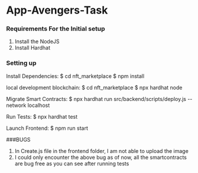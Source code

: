 # App-Avengers-Task

### Requirements For the Initial setup
1) Install the NodeJS
2) Install Hardhat

### Setting up
Install Dependencies:
$ cd nft_marketplace
$ npm install

local development blockchain:
$ cd nft_marketplace
$ npx hardhat node

Migrate Smart Contracts:
$ npx hardhat run src/backend/scripts/deploy.js --network localhost

Run Tests:
$ npx hardhat test

Launch Frontend:
$ npm run start

###BUGS
1) In Create.js file in the frontend folder, I am not able to upload the image
2) I could only encounter the above bug as of now, all the smartcontracts are bug free as you can see after running tests
   
